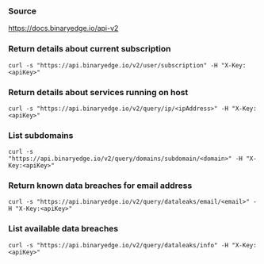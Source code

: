 ### Source
https://docs.binaryedge.io/api-v2

### Return details about current subscription
```
curl -s "https://api.binaryedge.io/v2/user/subscription" -H "X-Key:<apiKey>"
```

### Return details about services running on host
```
curl -s "https://api.binaryedge.io/v2/query/ip/<ipAddress>" -H "X-Key:<apiKey>"
```

### List subdomains
```
curl -s "https://api.binaryedge.io/v2/query/domains/subdomain/<domain>" -H "X-Key:<apiKey>"
```

### Return known data breaches for email address
```
curl -s "https://api.binaryedge.io/v2/query/dataleaks/email/<email>" -H "X-Key:<apiKey>"
```

### List available data breaches
```
curl -s "https://api.binaryedge.io/v2/query/dataleaks/info" -H "X-Key:<apiKey>"
```

